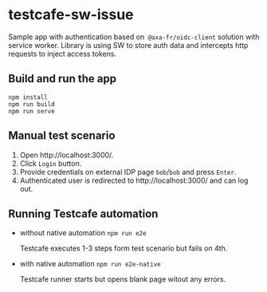 # testcafe-sw-issue

Sample app with authentication based on` @axa-fr/oidc-client` solution with service worker. Library is using SW to store auth data and intercepts http requests to inject access tokens.

## Build and run the app

```
npm install
npm run build
npm run serve
```

## Manual test scenario

1. Open http://localhost:3000/.
2. Click `Login` button.
3. Provide credentials on external IDP page `bob`/`bob` and press `Enter`.
4. Authenticated user is redirected to http://localhost:3000/ and can log out.

## Running Testcafe automation

* without native automation ```npm run e2e```

  Testcafe executes 1-3 steps form test scenario but fails on 4th.
  
* with native automation ```npm run e2e-native```

  Testcafe runner starts but opens blank page witout any errors.
   
